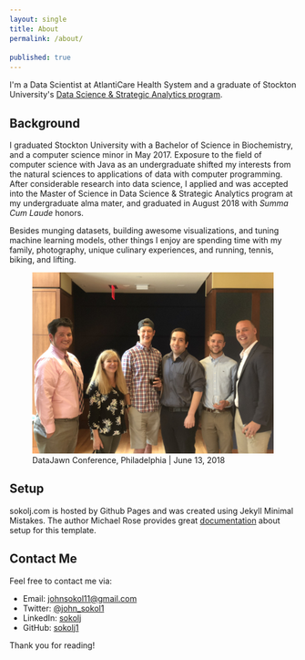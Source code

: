 ```yaml
---
layout: single
title: About
permalink: /about/

published: true
---
```


I'm a Data Scientist at AtlantiCare Health System and a graduate of Stockton University's [Data Science & Strategic Analytics program](https://stockton.edu/graduate/data-science_strategic-analytics.html).

## Background
I graduated Stockton University with a Bachelor of Science in Biochemistry, and a computer science minor in May 2017. Exposure to the field of computer science with Java as an undergraduate shifted my interests from the natural sciences to applications of data with computer programming. After considerable research into data science, I applied and was accepted into the Master of Science in Data Science & Strategic Analytics program at my undergraduate alma mater, and graduated in August 2018 with _Summa Cum Laude_ honors.  

Besides munging datasets, building awesome visualizations, and tuning machine learning models, other things I enjoy are spending time with my family, photography, unique culinary experiences, and running, tennis, biking, and lifting. 

<figure>
  <img src="/assets/about/data_jawn.jpg" caption = "DataJawn, Philadelphia | June 13, 2018" class = "center">
  <figcaption> DataJawn Conference, Philadelphia | June 13, 2018
  </figcaption>
</figure>

## Setup
sokolj.com is hosted by Github Pages and was created using Jekyll Minimal Mistakes. The author Michael Rose provides great [documentation](https://mmistakes.github.io/minimal-mistakes/) about setup for this template. 


## Contact Me
Feel free to contact me via: 
* Email: <a href="mailto:{{johnsokol11@gmail.com}}">johnsokol11@gmail.com</a>
* Twitter: [@john_sokol1](https://twitter.com/John_Sokol1)
* LinkedIn: [sokolj](https://www.linkedin.com/in/sokolj/)
* GitHub: [sokolj1](https://github.com/sokolj1)

Thank you for reading!
